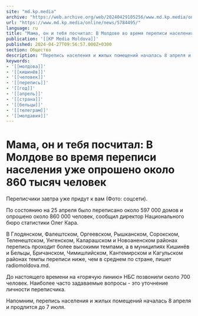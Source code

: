 ```yaml
---
site: "md.kp.media"
archive: "https://web.archive.org/web/20240429105256/www.md.kp.media/online/news/5784495/"
url: "https://www.md.kp.media/online/news/5784495/"
language: ru
title: "Мама, он и тебя посчитал: В Молдове во время переписи населения уже опрошено около 860 тысяч человек"
publication: '[[KP Media Moldova]]'
published: 2024-04-27T09:56:57.000Z+0300
section: Общество
description: "Перепись населения и жилых помещений началась 8 апреля и продлится до 7 июля"
keywords:
- '[[молдова]]'
- '[[кишинёв]]'
- '[[человек]]'
- '[[перепись]]'
- '[[год]]'
- '[[апрель]]'
- '[[страна]]'
- '[[бельцы]]'
- '[[телеграм]]'
- '[[молдавия]]'
---
```


# Мама, он и тебя посчитал: В Молдове во время переписи населения уже опрошено около 860 тысяч человек

Переписчики завтра уже придут к вам (Фото: соцсети).

По состоянию на 25 апреля было переписано около 597 000 домов и опрошено около 860 000 человек, сообщил директор Национального бюро статистики Олег Кара.

В Глодянском, Фалештском, Оргеевском, Рышканском, Сорокском, Теленештском, Унгенском, Каларашском и Новоаненском районах перепись проходит более высокими темпами, а в муниципиях Кишинёв и Бельцы, Бричанском, Чимишлийском, Кантемирском и Кагульском районах темпы переписи ниже, чем в среднем по стране, пишет radiomoldova.md.

До настоящего времени на «горячую линию» НБС позвонили около 700 человек. Наиболее часто задаваемые вопросы - это уточнение личности переписчика.

Напомним, перепись населения и жилых помещений началась 8 апреля и продлится до 7 июля.